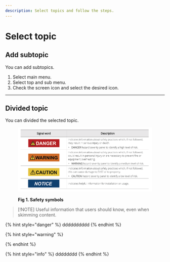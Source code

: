 ```yaml
---
description: Select topics and follow the steps.
---
```


# Select topic

## Add subtopic

You can add subtopics.

1. Select main menu.
2. Select top and sub menu.
3. Check the screen icon and select the desired icon.

***

## Divided topic

You can divided the selected topic.

<figure><img src="../.gitbook/assets/level.PNG" alt=""><figcaption><p><strong>Fig 1. Safety symbols</strong></p></figcaption></figure>

> \[!NOTE] Useful information that users should know, even when skimming content.



{% hint style="danger" %}
dddddddddd
{% endhint %}

{% hint style="warning" %}

{% endhint %}

{% hint style="info" %}
dddddddd
{% endhint %}
